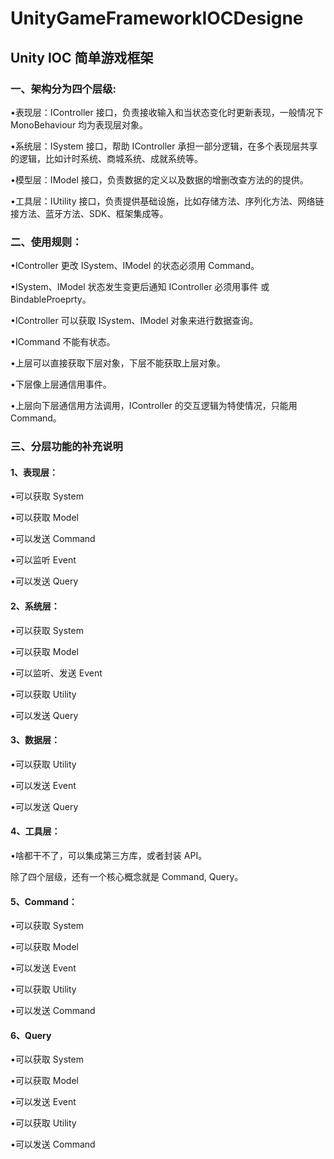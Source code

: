 # UnityGameFrameworkIOCDesigne
## Unity IOC 简单游戏框架 

### 一、架构分为四个层级:

•表现层：IController 接口，负责接收输入和当状态变化时更新表现，一般情况下 MonoBehaviour 均为表现层对象。

•系统层：ISystem 接口，帮助 IController 承担一部分逻辑，在多个表现层共享的逻辑，比如计时系统、商城系统、成就系统等。

•模型层：IModel 接口，负责数据的定义以及数据的增删改查方法的的提供。

•工具层：IUtility 接口，负责提供基础设施，比如存储方法、序列化方法、网络链接方法、蓝牙方法、SDK、框架集成等。

### 二、使用规则：

•IController 更改 ISystem、IModel 的状态必须用 Command。

•ISystem、IModel 状态发生变更后通知 IController 必须用事件 或 BindableProeprty。

•IController 可以获取 ISystem、IModel 对象来进行数据查询。

•ICommand 不能有状态。

•上层可以直接获取下层对象，下层不能获取上层对象。

•下层像上层通信用事件。

•上层向下层通信用方法调用，IController 的交互逻辑为特使情况，只能用 Command。

### 三、分层功能的补充说明

#### 1、表现层：

•可以获取 System

•可以获取 Model

•可以发送 Command

•可以监听 Event

•可以发送 Query

#### 2、系统层：

•可以获取 System

•可以获取 Model

•可以监听、发送 Event

•可以获取 Utility

•可以发送 Query

#### 3、数据层：

•可以获取 Utility

•可以发送 Event

•可以发送 Query

#### 4、工具层：

•啥都干不了，可以集成第三方库，或者封装 API。

除了四个层级，还有一个核心概念就是 Command, Query。

#### 5、Command：

•可以获取 System

•可以获取 Model

•可以发送 Event

•可以获取 Utility

•可以发送 Command

#### 6、Query

•可以获取 System

•可以获取 Model

•可以发送 Event

•可以获取 Utility

•可以发送 Command

